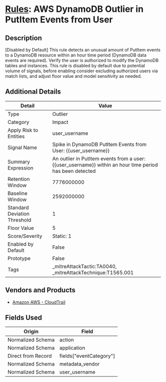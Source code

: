 # [Rules](README.md): AWS DynamoDB Outlier in PutItem Events from User

## Description
[Disabled by Default] This rule detects an unusual amount of PutItem events to a DynamoDB resource within an hour time period (DynamoDB data events are required). Verify the user is authorized to modify the DynamoDB tables and instances. This rule is disabled by default due to potential volume of signals, before enabling consider excluding authorized users via match lists, and adjust floor value and model sensitivity as needed.

## Additional Details
|Detail|Value|
|----|----|
|Type|Outlier|
|Category|Impact|
|Apply Risk to Entities|user_username|
|Signal Name|Spike in DynamoDB PutItem Events from User: {{user_username}}|
|Summary Expression|An outlier in PutItem events from a user: {{user_username}}  within an hour time period has been detected|
|Retention Window|7776000000|
|Baseline Window|2592000000|
|Standard Deviation Threshold|1|
|Floor Value|5|
|Score/Severity|Static: 1|
|Enabled by Default|False|
|Prototype|False|
|Tags|_mitreAttackTactic:TA0040, _mitreAttackTechnique:T1565.001|
## Vendors and Products
- [Amazon AWS - CloudTrail](../products/033624b0-218e-4dcb-b93f-0f1fb1806c56.md)


## Fields Used

|Origin|Field|
|----|----|
|Normalized Schema|action|
|Normalized Schema|application|
|Direct from Record|fields["eventCategory"]|
|Normalized Schema|metadata_vendor|
|Normalized Schema|user_username|


